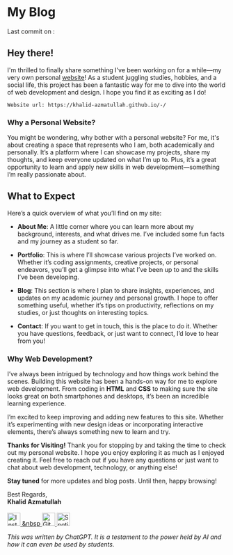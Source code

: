 
# My Blog

Last commit on : 

## Hey there!

I'm thrilled to finally share something I've been working on for a while—my very own personal [website](https://khalid-azmatullah.github.io/-/)! As a student juggling studies, hobbies, and a social life, this project has been a fantastic way for me to dive into the world of web development and design. I hope you find it as exciting as I do!


```
Website url: https://khalid-azmatullah.github.io/-/
```

### Why a Personal Website?


You might be wondering, why bother with a personal website? For me, it's about creating a space that represents who I am, both academically and personally. It’s a platform where I can showcase my projects, share my thoughts, and keep everyone updated on what I’m up to. Plus, it’s a great opportunity to learn and apply new skills in web development—something I’m really passionate about.

## What to Expect
Here’s a quick overview of what you’ll find on my site:

- **About Me**: A little corner where you can learn more about my background, interests, and what drives me. I’ve included some fun facts and my journey as a student so far.

- **Portfolio**: This is where I’ll showcase various projects I’ve worked on. Whether it’s coding assignments, creative projects, or personal endeavors, you’ll get a glimpse into what I’ve been up to and the skills I’ve been developing.

- **Blog**: This section is where I plan to share insights, experiences, and updates on my academic journey and personal growth. I hope to offer something useful, whether it’s tips on productivity, reflections on my studies, or just thoughts on interesting topics.

- **Contact**: If you want to get in touch, this is the place to do it. Whether you have questions, feedback, or just want to connect, I’d love to hear from you!

### Why Web Development?
I’ve always been intrigued by technology and how things work behind the scenes. Building this website has been a hands-on way for me to explore web development. From coding in **HTML** and **CSS** to making sure the site looks great on both smartphones and desktops, it’s been an incredible learning experience.

I’m excited to keep improving and adding new features to this site. Whether it’s experimenting with new design ideas or incorporating interactive elements, there’s always something new to learn and try.

**Thanks for Visiting!**
Thank you for stopping by and taking the time to check out my personal website. I hope you enjoy exploring it as much as I enjoyed creating it. Feel free to reach out if you have any questions or just want to chat about web development, technology, or anything else!

**Stay tuned** for more updates and blog posts. Until then, happy browsing!

Best Regards,    
 **Khalid Azmatullah** </br> </br>
            <a href="https://www.instagram.com/khalid.0412" target="_blank" title="Instagram">
                <img src="https://upload.wikimedia.org/wikipedia/commons/a/a5/Instagram_icon.png" alt="Instagram" style="width: 30px; height: 30px;">
                &nbsp
            </a>
            <a href="https://github.com/Khalid-Azmatullah" target="_blank" title="Github">
                <img src="https://upload.wikimedia.org/wikipedia/commons/2/24/Github_logo_svg.svg" alt="Github" style="width: 30px; height: 30px;">
            </a>
            </a>
            <a href="https://open.spotify.com/user/31ed72y4ju4oez6ple33mcpssshe" target="_blank" title="Spotify">
                <img src="https://upload.wikimedia.org/wikipedia/commons/5/54/2024_Spotify_logo_without_text.svg" alt="Spotify" style="width: 30px; height: 30px;">
            </a>

 *This was written by ChatGPT. It is a testament to the power held by AI and how it can even be used by students.*
